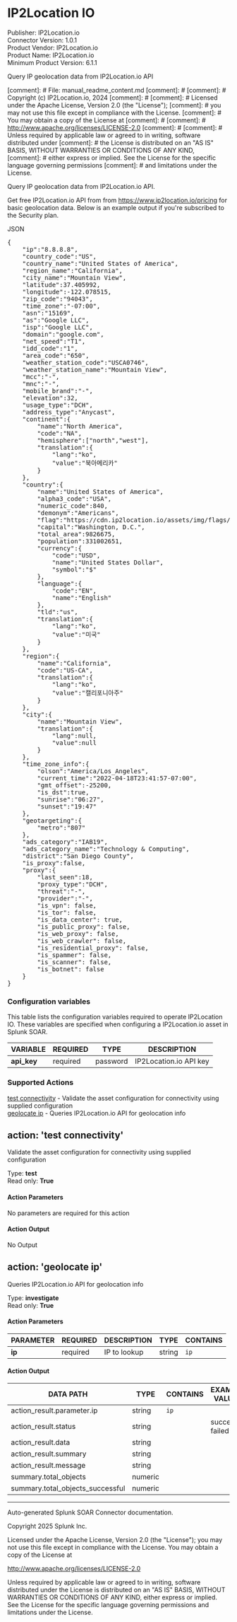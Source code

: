 # IP2Location IO

Publisher: IP2Location.io \
Connector Version: 1.0.1 \
Product Vendor: IP2Location.io \
Product Name: IP2Location.io \
Minimum Product Version: 6.1.1

Query IP geolocation data from IP2Location.io API

\[comment\]: # File: manual_readme_content.md
\[comment\]: #
\[comment\]: # Copyright (c) IP2Location.io, 2024
\[comment\]: #
\[comment\]: # Licensed under the Apache License, Version 2.0 (the "License");
\[comment\]: # you may not use this file except in compliance with the License.
\[comment\]: # You may obtain a copy of the License at
\[comment\]: #
\[comment\]: # http://www.apache.org/licenses/LICENSE-2.0
\[comment\]: #
\[comment\]: # Unless required by applicable law or agreed to in writing, software distributed under
\[comment\]: # the License is distributed on an "AS IS" BASIS, WITHOUT WARRANTIES OR CONDITIONS OF ANY KIND,
\[comment\]: # either express or implied. See the License for the specific language governing permissions
\[comment\]: # and limitations under the License.

Query IP geolocation data from IP2Location.io API.

Get free IP2Location.io API from from https://www.ip2location.io/pricing for basic geolocation data.
Below is an example output if you're subscribed to the Security plan.

JSON

<pre>{
	"ip":"8.8.8.8",
	"country_code":"US",
	"country_name":"United States of America",
	"region_name":"California",
	"city_name":"Mountain View",
	"latitude":37.405992,
	"longitude":-122.078515,
	"zip_code":"94043",
	"time_zone":"-07:00",
	"asn":"15169",
	"as":"Google LLC",
	"isp":"Google LLC",
	"domain":"google.com",
	"net_speed":"T1",
	"idd_code":"1",
	"area_code":"650",
	"weather_station_code":"USCA0746",
	"weather_station_name":"Mountain View",
	"mcc":"-",
	"mnc":"-",
	"mobile_brand":"-",
	"elevation":32,
	"usage_type":"DCH",
	"address_type":"Anycast",
	"continent":{
		"name":"North America",
		"code":"NA",
		"hemisphere":["north","west"],
		"translation":{
			"lang":"ko",
			"value":"북아메리카"
		}
	},
	"country":{
		"name":"United States of America",
		"alpha3_code":"USA",
		"numeric_code":840,
		"demonym":"Americans",
		"flag":"https://cdn.ip2location.io/assets/img/flags/us.png",
		"capital":"Washington, D.C.",
		"total_area":9826675,
		"population":331002651,
		"currency":{
			"code":"USD",
			"name":"United States Dollar",
			"symbol":"$"
		},
		"language":{
			"code":"EN",
			"name":"English"
		},
		"tld":"us",
		"translation":{
			"lang":"ko",
			"value":"미국"
		}
	},
	"region":{
		"name":"California",
		"code":"US-CA",
		"translation":{
			"lang":"ko",
			"value":"캘리포니아주"
		}
	},
	"city":{
		"name":"Mountain View",
		"translation":{
			"lang":null,
			"value":null
		}
	},
	"time_zone_info":{
		"olson":"America/Los_Angeles",
		"current_time":"2022-04-18T23:41:57-07:00",
		"gmt_offset":-25200,
		"is_dst":true,
		"sunrise":"06:27",
		"sunset":"19:47"
	},
	"geotargeting":{
		"metro":"807"
	},
	"ads_category":"IAB19",
	"ads_category_name":"Technology & Computing",
	"district":"San Diego County",
	"is_proxy":false,
	"proxy":{
		"last_seen":18,
		"proxy_type":"DCH",
		"threat":"-",
		"provider":"-",
		"is_vpn": false,
        "is_tor": false,
        "is_data_center": true,
        "is_public_proxy": false,
        "is_web_proxy": false,
        "is_web_crawler": false,
        "is_residential_proxy": false,
        "is_spammer": false,
        "is_scanner": false,
        "is_botnet": false
	}
}
</pre>

### Configuration variables

This table lists the configuration variables required to operate IP2Location IO. These variables are specified when configuring a IP2Location.io asset in Splunk SOAR.

VARIABLE | REQUIRED | TYPE | DESCRIPTION
-------- | -------- | ---- | -----------
**api_key** | required | password | IP2Location.io API key |

### Supported Actions

[test connectivity](#action-test-connectivity) - Validate the asset configuration for connectivity using supplied configuration \
[geolocate ip](#action-geolocate-ip) - Queries IP2Location.io API for geolocation info

## action: 'test connectivity'

Validate the asset configuration for connectivity using supplied configuration

Type: **test** \
Read only: **True**

#### Action Parameters

No parameters are required for this action

#### Action Output

No Output

## action: 'geolocate ip'

Queries IP2Location.io API for geolocation info

Type: **investigate** \
Read only: **True**

#### Action Parameters

PARAMETER | REQUIRED | DESCRIPTION | TYPE | CONTAINS
--------- | -------- | ----------- | ---- | --------
**ip** | required | IP to lookup | string | `ip` |

#### Action Output

DATA PATH | TYPE | CONTAINS | EXAMPLE VALUES
--------- | ---- | -------- | --------------
action_result.parameter.ip | string | `ip` | |
action_result.status | string | | success failed |
action_result.data | string | | |
action_result.summary | string | | |
action_result.message | string | | |
summary.total_objects | numeric | | |
summary.total_objects_successful | numeric | | |

______________________________________________________________________

Auto-generated Splunk SOAR Connector documentation.

Copyright 2025 Splunk Inc.

Licensed under the Apache License, Version 2.0 (the "License");
you may not use this file except in compliance with the License.
You may obtain a copy of the License at

http://www.apache.org/licenses/LICENSE-2.0

Unless required by applicable law or agreed to in writing,
software distributed under the License is distributed on an "AS IS" BASIS,
WITHOUT WARRANTIES OR CONDITIONS OF ANY KIND, either express or implied.
See the License for the specific language governing permissions and limitations under the License.
